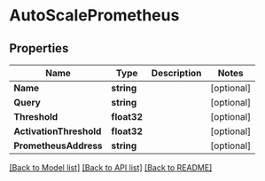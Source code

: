 # AutoScalePrometheus

## Properties
Name | Type | Description | Notes
------------ | ------------- | ------------- | -------------
**Name** | **string** |  | [optional] 
**Query** | **string** |  | [optional] 
**Threshold** | **float32** |  | [optional] 
**ActivationThreshold** | **float32** |  | [optional] 
**PrometheusAddress** | **string** |  | [optional] 

[[Back to Model list]](../README.md#documentation-for-models) [[Back to API list]](../README.md#documentation-for-api-endpoints) [[Back to README]](../README.md)


